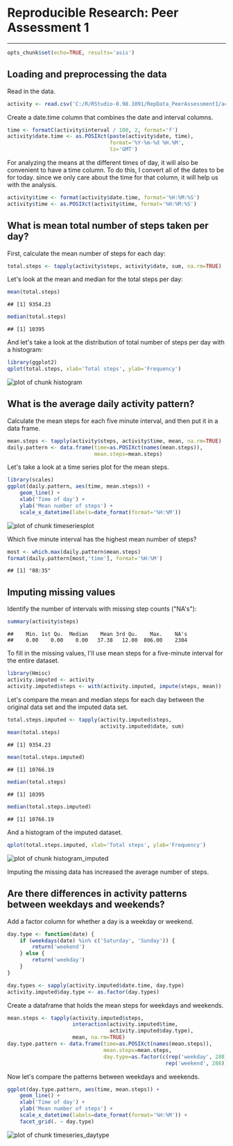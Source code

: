# Reproducible Research: Peer Assessment 1 

---



```r
opts_chunk$set(echo=TRUE, results='asis')
```
## Loading and preprocessing the data

Read in the data.

```r
activity <- read.csv('C:/R/RStudio-0.98.1091/RepData_PeerAssessment1/activity.csv')
```

Create a date.time column that combines the date and interval columns.


```r
time <- formatC(activity$interval / 100, 2, format='f')
activity$date.time <- as.POSIXct(paste(activity$date, time),
                                 format='%Y-%m-%d %H.%M',
                                 tz='GMT')
```

For analyzing the means at the different times of day, it will also be convenient to have a time column. To do this, I convert all of the dates to be for today. since we only care about the time for that column, it will help us with the analysis.

```r
activity$time <- format(activity$date.time, format='%H:%M:%S')
activity$time <- as.POSIXct(activity$time, format='%H:%M:%S')
```

## What is mean total number of steps taken per day?

First, calculate the mean number of steps for each day:

```r
total.steps <- tapply(activity$steps, activity$date, sum, na.rm=TRUE)
```

Let's look at the mean and median for the total steps per day:

```r
mean(total.steps)
```

```
## [1] 9354.23
```

```r
median(total.steps)
```

```
## [1] 10395
```

And let's take a look at the distribution of total number of steps per day with a histogram:

```r
library(ggplot2)
qplot(total.steps, xlab='Total steps', ylab='Frequency')
```

![plot of chunk histogram](figure/histogram-1.png) 


## What is the average daily activity pattern?

Calculate the mean steps for each five minute interval, and then put it in a data frame.

```r
mean.steps <- tapply(activity$steps, activity$time, mean, na.rm=TRUE)
daily.pattern <- data.frame(time=as.POSIXct(names(mean.steps)),
                            mean.steps=mean.steps)
```

Let's take a look at a time series plot for the mean steps.

```r
library(scales)
ggplot(daily.pattern, aes(time, mean.steps)) + 
    geom_line() +
    xlab('Time of day') +
    ylab('Mean number of steps') +
    scale_x_datetime(labels=date_format(format='%H:%M'))
```

![plot of chunk timeseriesplot](figure/timeseriesplot-1.png) 

Which five minute interval has the highest mean number of steps?

```r
most <- which.max(daily.pattern$mean.steps)
format(daily.pattern[most,'time'], format='%H:%M')
```

```
## [1] "08:35"
```


## Imputing missing values
Identify the number of intervals with missing step counts ("NA's"):

```r
summary(activity$steps)
```

```
##    Min. 1st Qu.  Median    Mean 3rd Qu.    Max.    NA's 
##    0.00    0.00    0.00   37.38   12.00  806.00    2304
```

To fill in the missing values, I'll use mean steps for a five-minute interval for the entire dataset.

```r
library(Hmisc)
activity.imputed <- activity
activity.imputed$steps <- with(activity.imputed, impute(steps, mean))
```

Let's compare the mean and median steps for each day between the original data set and the imputed data set.

```r
total.steps.imputed <- tapply(activity.imputed$steps, 
                              activity.imputed$date, sum)
mean(total.steps)
```

```
## [1] 9354.23
```

```r
mean(total.steps.imputed)
```

```
## [1] 10766.19
```

```r
median(total.steps)
```

```
## [1] 10395
```

```r
median(total.steps.imputed)
```

```
## [1] 10766.19
```

And a histogram of the imputed dataset.

```r
qplot(total.steps.imputed, xlab='Total steps', ylab='Frequency')
```

![plot of chunk histogram_imputed](figure/histogram_imputed-1.png) 

Imputing the missing data has increased the average number of steps. 

## Are there differences in activity patterns between weekdays and weekends?

Add a factor column for whether a day is a weekday or weekend.

```r
day.type <- function(date) {
    if (weekdays(date) %in% c('Saturday', 'Sunday')) {
        return('weekend')
    } else {
        return('weekday')
    }
}

day.types <- sapply(activity.imputed$date.time, day.type)
activity.imputed$day.type <- as.factor(day.types)
```

Create a dataframe that holds the mean steps for weekdays and weekends.

```r
mean.steps <- tapply(activity.imputed$steps, 
                     interaction(activity.imputed$time,
                                 activity.imputed$day.type),
                     mean, na.rm=TRUE)
day.type.pattern <- data.frame(time=as.POSIXct(names(mean.steps)),
                               mean.steps=mean.steps,
                               day.type=as.factor(c(rep('weekday', 288),
                                                   rep('weekend', 288))))
```

Now let's compare the patterns between weekdays and weekends.

```r
ggplot(day.type.pattern, aes(time, mean.steps)) + 
    geom_line() +
    xlab('Time of day') +
    ylab('Mean number of steps') +
    scale_x_datetime(labels=date_format(format='%H:%M')) +
    facet_grid(. ~ day.type)
```

![plot of chunk timeseries_daytype](figure/timeseries_daytype-1.png) 
